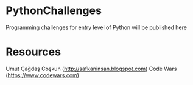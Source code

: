 # PythonChallenges
Programming challenges for entry level of Python will be published here

# Resources
Umut Çağdaş Coşkun (http://safkaninsan.blogspot.com) 
Code Wars (https://www.codewars.com)
